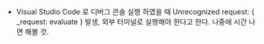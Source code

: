 * Visual Studio Code 로 디버그 콘솔 실행 하였을 때 Unrecognized request: { _request: evaluate } 발생, 외부 터미널로 실행해야 한다고 한다. 나중에 시간 나면 해볼 것.